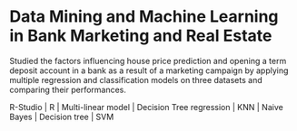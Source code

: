 # Data Mining and Machine Learning in Bank Marketing and Real Estate

Studied the factors influencing house price prediction and opening a term deposit account in a bank as a result of a marketing campaign by applying multiple regression and classification models on three datasets and comparing their performances.

R-Studio | R | Multi-linear model | Decision Tree regression | KNN | Naive Bayes | Decision tree | SVM
